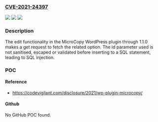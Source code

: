 ### [CVE-2021-24397](https://cve.mitre.org/cgi-bin/cvename.cgi?name=CVE-2021-24397)
![](https://img.shields.io/static/v1?label=Product&message=MicroCopy&color=blue)
![](https://img.shields.io/static/v1?label=Version&message=1.1.0%3C%3D%201.1.0%20&color=brighgreen)
![](https://img.shields.io/static/v1?label=Vulnerability&message=CWE-89%20SQL%20Injection&color=brighgreen)

### Description

The edit functionality in the MicroCopy WordPress plugin through 1.1.0 makes a get request to fetch the related option. The id parameter used is not sanitised, escaped or validated before inserting to a SQL statement, leading to SQL injection.

### POC

#### Reference
- https://codevigilant.com/disclosure/2021/wp-plugin-microcopy/

#### Github
No GitHub POC found.

